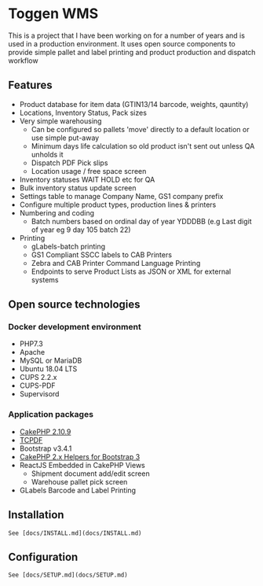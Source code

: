 # Toggen WMS
This is a project that I have been working on for a number of years and is used in a production environment. It uses open source components to provide simple pallet and label printing and product production and dispatch workflow

## Features
* Product database for item data (GTIN13/14 barcode, weights, qauntity)
* Locations, Inventory Status, Pack sizes
* Very simple warehousing
    * Can be configured so pallets 'move' directly to a default location or use simple put-away
    * Minimum days life calculation so old product isn't sent out unless QA unholds it
    * Dispatch PDF Pick slips
    * Location usage / free space screen
* Inventory statuses WAIT HOLD etc for QA
* Bulk inventory status update screen
* Settings table to manage Company Name, GS1 company prefix
* Configure multiple product types, production lines  & printers
* Numbering and coding
    * Batch numbers based on ordinal day of year YDDDBB (e.g Last digit of year eg 9 day 105 batch 22)
* Printing
    * gLabels-batch printing
    * GS1 Compliant SSCC labels to CAB Printers
    * Zebra and CAB Printer Command Language Printing
    * Endpoints to serve Product Lists as JSON or XML for external systems

## Open source technologies
### Docker development environment
* PHP7.3
* Apache
* MySQL or MariaDB
* Ubuntu 18.04 LTS
* CUPS 2.2.x
* CUPS-PDF
* Supervisord

### Application packages
* [CakePHP 2.10.9](https://cakephp.org/)
* [TCPDF](https://tcpdf.org/)
* Bootstrap v3.4.1
* [CakePHP 2.x Helpers for Bootstrap 3](https://github.com/Holt59/cakephp-bootstrap3-helpers)
* ReactJS Embedded in CakePHP Views
    * Shipment document add/edit screen
    * Warehouse pallet pick screen
* GLabels Barcode and Label Printing

## Installation
    See [docs/INSTALL.md](docs/INSTALL.md)

## Configuration
    See [docs/SETUP.md](docs/SETUP.md)


